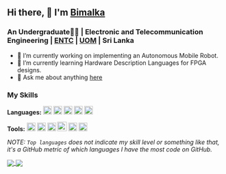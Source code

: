 ## Hi there,  👋 I'm [Bimalka](https://www.linkedin.com/in/bimalka-piyaruwan)
### An Undergraduate👨‍🎓 | Electronic and Telecommunication Engineering | [ENTC](http://www.ent.mrt.ac.lk/web3/) | [UOM](https://uom.lk/) | Sri Lanka

- 🔭 I’m currently working on implementing an Autonomous Mobile Robot. 
- 🌱 I’m currently learning Hardware Description Languages for FPGA designs.
- 💬 Ask me about anything [here](https://github.com/bimalka98/bimalka98/issues)
<!--- 📫 How to reach me: (+94)075 029 6594 |-->

### My Skills

**Languages:** 
<code><img height="20" src="https://upload.wikimedia.org/wikipedia/commons/2/21/Matlab_Logo.png"></code>
<code><img height="20" src="https://upload.wikimedia.org/wikipedia/commons/c/c3/Python-logo-notext.svg"></code>
<code><img height="20" src="https://upload.wikimedia.org/wikipedia/commons/1/18/ISO_C%2B%2B_Logo.svg"></code>
<code><img height="20" src="https://img.icons8.com/color/48/000000/c-programming.png"></code>
<code><img height="20" src="https://upload.wikimedia.org/wikipedia/commons/thumb/9/92/LaTeX_logo.svg/1200px-LaTeX_logo.svg.png"></code>

**Tools:** 
<code><img height="20" src="https://upload.wikimedia.org/wikipedia/commons/f/f3/Altium_Designer_logo.png"></code>
<code><img height="20" src="https://blog.digilentinc.com/wp-content/uploads/2015/01/184_multisim_app_icon_ill.png"></code>
<code><img height="20" src="https://banner2.cleanpng.com/20180328/ezw/kisspng-solidworks-computer-aided-design-3d-computer-graph-work-5abb8876c7bd12.1780632115222396068181.jpg"></code>
<code><img height="22" src="https://png4u.com/wp-content/uploads/2019/09/Adobe-Photoshop-CC-PNG-Logo-1024x999.png"></code>
<code><img height="20" src="https://upload.wikimedia.org/wikipedia/commons/e/e0/Git-logo.svg"></code>
<code><img height="20" src="https://seeklogo.com/images/A/atom-logo-19BD90FF87-seeklogo.com.png"></code>

*NOTE: `Top languages` does not indicate my skill level or something like that, it's a GitHub metric of which languages I have the most code on GitHub.*
<!--dark, radical, merko, gruvbox, tokyonight, onedark, cobalt, synthwave, highcontrast, dracula-->

<a href="https://github.com/anuraghazra/github-readme-stats">
  <!-- Change the `github-readme-stats.anuraghazra1.vercel.app` to `github-readme-stats.vercel.app`  -->
  <img align="center" src="https://github-readme-stats.vercel.app/api/top-langs/?username=bimalka98&theme=onedark&hide=glsl,python" />
</a>

<a href="https://github.com/anuraghazra/github-readme-stats">
  <img align="center" src="https://github-readme-stats.vercel.app/api?username=bimalka98&show_icons=true&theme=onedark&line_height=27&count_private=true" />
</a>
